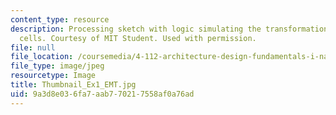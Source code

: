 ```yaml
---
content_type: resource
description: Processing sketch with logic simulating the transformations of mesenchymal
  cells. Courtesy of MIT Student. Used with permission.
file: null
file_location: /coursemedia/4-112-architecture-design-fundamentals-i-nano-machines-fall-2012/9a3d8e036fa7aab770217558af0a76ad_Thumbnail_Ex1_EMT.jpg
file_type: image/jpeg
resourcetype: Image
title: Thumbnail_Ex1_EMT.jpg
uid: 9a3d8e03-6fa7-aab7-7021-7558af0a76ad
---
```

